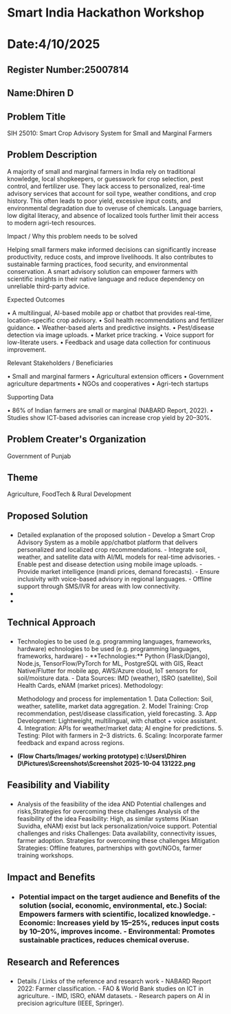 # Smart India Hackathon Workshop
# Date:4/10/2025
## Register Number:25007814
## Name:Dhiren D
## Problem Title
SIH 25010: Smart Crop Advisory System for Small and Marginal Farmers
## Problem Description
A majority of small and marginal farmers in India rely on traditional knowledge, local shopkeepers, or guesswork for crop selection, pest control, and fertilizer use. They lack access to personalized, real-time advisory services that account for soil type, weather conditions, and crop history. This often leads to poor yield, excessive input costs, and environmental degradation due to overuse of chemicals. Language barriers, low digital literacy, and absence of localized tools further limit their access to modern agri-tech resources.

Impact / Why this problem needs to be solved

Helping small farmers make informed decisions can significantly increase productivity, reduce costs, and improve livelihoods. It also contributes to sustainable farming practices, food security, and environmental conservation. A smart advisory solution can empower farmers with scientific insights in their native language and reduce dependency on unreliable third-party advice.

Expected Outcomes

• A multilingual, AI-based mobile app or chatbot that provides real-time, location-specific crop advisory.
• Soil health recommendations and fertilizer guidance.
• Weather-based alerts and predictive insights.
• Pest/disease detection via image uploads.
• Market price tracking.
• Voice support for low-literate users.
• Feedback and usage data collection for continuous improvement.

Relevant Stakeholders / Beneficiaries

• Small and marginal farmers
• Agricultural extension officers
• Government agriculture departments
• NGOs and cooperatives
• Agri-tech startups

Supporting Data

• 86% of Indian farmers are small or marginal (NABARD Report, 2022).
• Studies show ICT-based advisories can increase crop yield by 20–30%.

## Problem Creater's Organization
Government of Punjab

## Theme
Agriculture, FoodTech & Rural Development

## Proposed Solution
<h3></h3>
<ul><li>Detailed explanation of the proposed solution
- Develop a Smart Crop Advisory System as a mobile app/chatbot platform that delivers personalized and localized crop recommendations. - Integrate soil, weather, and satellite data with AI/ML models for real-time advisories. - Enable pest and disease detection using mobile image uploads. - Provide market intelligence (mandi prices, demand forecasts). - Ensure inclusivity with voice-based advisory in regional languages. - Offline support through SMS/IVR for areas with low connectivity.</li>
<li></li>
<li></li></ul>

## Technical Approach
<h3></h3>
<ul><li>Technologies to be used (e.g. programming languages, frameworks, hardware)
echnologies to be used (e.g. programming languages, frameworks, hardware) - **Technologies:** Python (Flask/Django), Node.js, TensorFlow/PyTorch for ML, PostgreSQL with GIS, React Native/Flutter for mobile app, AWS/Azure cloud, IoT sensors for soil/moisture data. - Data Sources: IMD (weather), ISRO (satellite), Soil Health Cards, eNAM (market prices).
Methodology:

Methodology and process for implementation 1. Data Collection: Soil, weather, satellite, market data aggregation. 2. Model Training: Crop recommendation, pest/disease classification, yield forecasting. 3. App Development: Lightweight, multilingual, with chatbot + voice assistant. 4. Integration: APIs for weather/market data; AI engine for predictions. 5. Testing: Pilot with farmers in 2–3 districts. 6. Scaling: Incorporate farmer feedback and expand across regions. 
</li>
<li> <b>(Flow Charts/Images/ working prototype)
c:\Users\Dhiren D\Pictures\Screenshots\Screenshot 2025-10-04 131222.png</b></li></ul>

## Feasibility and Viability
<h3></h3>
<ul><li>Analysis of the feasibility of the idea AND Potential challenges and risks,Strategies for overcoming these challenges
Analysis of the feasibility of the idea Feasibility: High, as similar systems (Kisan Suvidha, eNAM) exist but lack personalization/voice support.
Potential challenges and risks Challenges: Data availability, connectivity issues, farmer adoption.
Strategies for overcoming these challenges Mitigation Strategies: Offline features, partnerships with govt/NGOs, farmer training workshops.</li>
</ul>

## Impact and Benefits
<h3><ul><li>
Potential impact on the target audience and Benefits of the solution (social, economic, environmental, etc.) Social: Empowers farmers with scientific, localized knowledge. - Economic: Increases yield by 15–25%, reduces input costs by 10–20%, improves income. - Environmental: Promotes sustainable practices, reduces chemical overuse.</h3>
</li></ul>


## Research and References
<h3></h3>
<ul><li>
Details / Links of the reference and research work - NABARD Report 2022: Farmer classification. - FAO & World Bank studies on ICT in agriculture. - IMD, ISRO, eNAM datasets. - Research papers on AI in precision agriculture (IEEE, Springer).</li></ul>
